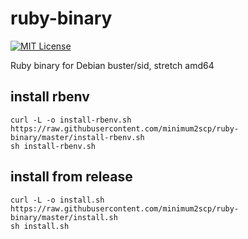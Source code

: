 # ruby-binary

[![MIT License](http://img.shields.io/badge/license-MIT-blue.svg?style=flat)](LICENSE.txt)

Ruby binary for Debian buster/sid, stretch amd64

## install rbenv

```
curl -L -o install-rbenv.sh https://raw.githubusercontent.com/minimum2scp/ruby-binary/master/install-rbenv.sh
sh install-rbenv.sh
```

## install from release

```
curl -L -o install.sh https://raw.githubusercontent.com/minimum2scp/ruby-binary/master/install.sh
sh install.sh
```

